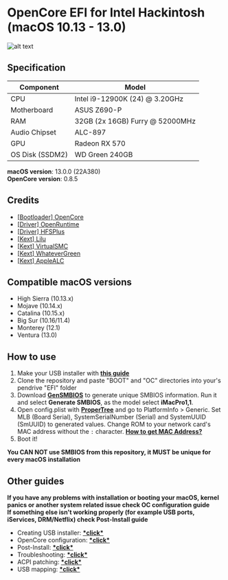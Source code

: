 # OpenCore EFI for Intel Hackintosh (macOS 10.13 - 13.0)

![alt text](https://github.com/gabrielmaialva33/efi-opencore-z690p/blob/master/.github/images/img.png?raw=true)

## Specification

| **Component**   | **Model**                       |
| --------------- |---------------------------------|
| CPU             | Intel i9-12900K (24) @ 3.20GHz  |
| Motherboard     | ASUS Z690-P                     |
| RAM             | 32GB (2x 16GB) Furry @ 52000MHz |
| Audio Chipset   | ALC-897                         |
| GPU             | Radeon RX 570                   |
| OS Disk (SSDM2) | WD Green 240GB                  |

**macOS version**: 13.0.0 (22A380)  
**OpenCore version**: 0.8.5

## Credits

- [[Bootloader] OpenCore](https://github.com/acidanthera/OpenCorePkg)
- [[Driver] OpenRuntime](https://github.com/acidanthera/OpenCorePkg)
- [[Driver] HFSPlus](https://github.com/acidanthera/OcBinaryData/blob/master/Drivers/HfsPlus.efi)
- [[Kext] Lilu](https://github.com/acidanthera/Lilu)
- [[Kext] VirtualSMC](https://github.com/acidanthera/VirtualSMC)
- [[Kext] WhateverGreen](https://github.com/acidanthera/WhateverGreen)
- [[Kext] AppleALC](https://github.com/acidanthera/AppleALC)

## Compatible macOS versions

- High Sierra (10.13.x)
- Mojave (10.14.x)
- Catalina (10.15.x)
- Big Sur (10.16/11.4)
- Monterey (12.1)
- Ventura (13.0)

## How to use

1. Make your USB installer with [**this guide**](https://dortania.github.io/OpenCore-Install-Guide/installer-guide/)
2. Clone the repository and paste "BOOT" and "OC" directories into your's pendrive "EFI" folder
3. Download [**GenSMBIOS**](https://github.com/corpnewt/GenSMBIOS) to generate unique SMBIOS information. Run it and select **Generate SMBIOS**, as the model select **iMacPro1,1**.
4. Open config.plist with [**ProperTree**](https://github.com/corpnewt/ProperTree) and go to PlatformInfo > Generic. Set MLB (Board Serial), SystemSerialNumber (Serial) and SystemUUID (SmUUID) to generated values. Change ROM to your network card's MAC address without the `:` character. [**How to get MAC Address?**](https://www.wikihow.com/Find-the-MAC-Address-of-Your-Computer)
5. Boot it!

**You CAN NOT use SMBIOS from this repository, it MUST be unique for every macOS installation**

## Other guides

**If you have any problems with installation or booting your macOS, kernel panics or another system related issue check OC configuration guide**  
**If something else isn't working properly (for example USB ports, iServices, DRM/Netflix) check Post-Install guide**

- Creating USB installer: [**\*click\***](https://dortania.github.io/OpenCore-Install-Guide/installer-guide/)
- OpenCore configuration: [**\*click\***](https://dortania.github.io/OpenCore-Install-Guide/AMD/zen.html)
- Post-Install: [**\*click\***](https://dortania.github.io/OpenCore-Post-Install/)
- Troubleshooting: [**\*click\***](https://dortania.github.io/OpenCore-Post-Install/)
- ACPI patching: [**\*click\***](https://dortania.github.io/Getting-Started-With-ACPI/)
- USB mapping: [**\*click\***](https://dortania.github.io/OpenCore-Post-Install/usb/)
